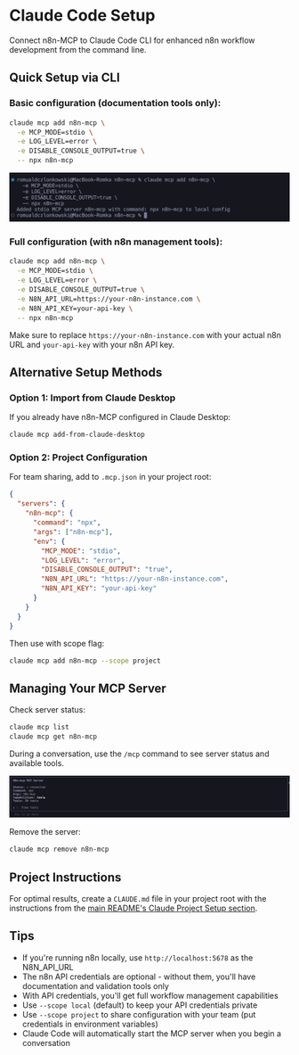 # Claude Code Setup

Connect n8n-MCP to Claude Code CLI for enhanced n8n workflow development from the command line.

## Quick Setup via CLI

### Basic configuration (documentation tools only):
```bash
claude mcp add n8n-mcp \
  -e MCP_MODE=stdio \
  -e LOG_LEVEL=error \
  -e DISABLE_CONSOLE_OUTPUT=true \
  -- npx n8n-mcp
```

![Adding n8n-MCP server in Claude Code](./img/cc_command.png)

### Full configuration (with n8n management tools):
```bash
claude mcp add n8n-mcp \
  -e MCP_MODE=stdio \
  -e LOG_LEVEL=error \
  -e DISABLE_CONSOLE_OUTPUT=true \
  -e N8N_API_URL=https://your-n8n-instance.com \
  -e N8N_API_KEY=your-api-key \
  -- npx n8n-mcp
```

Make sure to replace `https://your-n8n-instance.com` with your actual n8n URL and `your-api-key` with your n8n API key.

## Alternative Setup Methods

### Option 1: Import from Claude Desktop

If you already have n8n-MCP configured in Claude Desktop:
```bash
claude mcp add-from-claude-desktop
```

### Option 2: Project Configuration

For team sharing, add to `.mcp.json` in your project root:
```json
{
  "servers": {
    "n8n-mcp": {
      "command": "npx",
      "args": ["n8n-mcp"],
      "env": {
        "MCP_MODE": "stdio",
        "LOG_LEVEL": "error",
        "DISABLE_CONSOLE_OUTPUT": "true",
        "N8N_API_URL": "https://your-n8n-instance.com",
        "N8N_API_KEY": "your-api-key"
      }
    }
  }
}
```

Then use with scope flag:
```bash
claude mcp add n8n-mcp --scope project
```

## Managing Your MCP Server

Check server status:
```bash
claude mcp list
claude mcp get n8n-mcp
```

During a conversation, use the `/mcp` command to see server status and available tools.

![n8n-MCP connected and showing 39 tools available](./img/cc_connected.png)

Remove the server:
```bash
claude mcp remove n8n-mcp
```

## Project Instructions

For optimal results, create a `CLAUDE.md` file in your project root with the instructions from the [main README's Claude Project Setup section](../README.md#-claude-project-setup).

## Tips

- If you're running n8n locally, use `http://localhost:5678` as the N8N_API_URL
- The n8n API credentials are optional - without them, you'll have documentation and validation tools only
- With API credentials, you'll get full workflow management capabilities
- Use `--scope local` (default) to keep your API credentials private
- Use `--scope project` to share configuration with your team (put credentials in environment variables)
- Claude Code will automatically start the MCP server when you begin a conversation